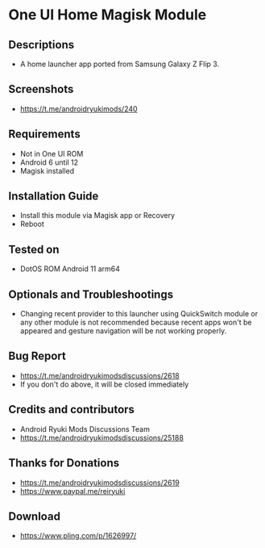 # One UI Home Magisk Module

## Descriptions
- A home launcher app ported from Samsung Galaxy Z Flip 3.

## Screenshots
- https://t.me/androidryukimods/240

## Requirements
- Not in One UI ROM
- Android 6 until 12
- Magisk installed

## Installation Guide
- Install this module via Magisk app or Recovery
- Reboot

## Tested on
- DotOS ROM Android 11 arm64

## Optionals and Troubleshootings
- Changing recent provider to this launcher using QuickSwitch module or any other module is not recommended because recent apps won't be appeared and gesture navigation will be not working properly.

## Bug Report
- https://t.me/androidryukimodsdiscussions/2618
- If you don't do above, it will be closed immediately

## Credits and contributors
- Android Ryuki Mods Discussions Team
- https://t.me/androidryukimodsdiscussions/25188

## Thanks for Donations
- https://t.me/androidryukimodsdiscussions/2619
- https://www.paypal.me/reiryuki

## Download
- https://www.pling.com/p/1626997/
